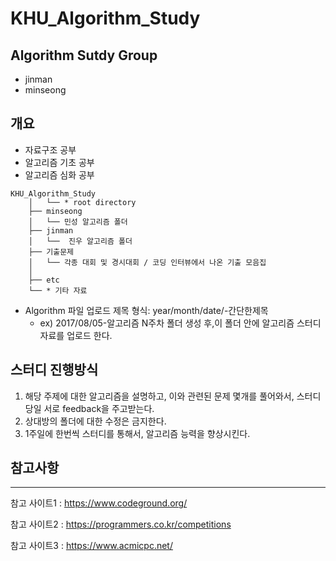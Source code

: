 # KHU_Algorithm_Study
## Algorithm Sutdy Group
- jinman
- minseong

## 개요
- 자료구조 공부
- 알고리즘 기초 공부
- 알고리즘 심화 공부
```
KHU_Algorithm_Study
    │   └── * root directory
    ├── minseong
    │   └── 민성 알고리즘 폴더
    ├── jinman
    │   └──  진우 알고리즘 폴더
    ├── 기출문제
    │   └── 각종 대회 및 경시대회 / 코딩 인터뷰에서 나온 기출 모음집  
    │        
    ├── etc
	└── * 기타 자료

```
* Algorithm 파일 업로드 제목 형식: year/month/date/-간단한제목
	* ex) 2017/08/05-알고리즘 N주차 폴더 생성 후,이 폴더 안에 알고리즘 스터디 자료를 업로드 한다.

## 스터디 진행방식
1. 해당 주제에 대한 알고리즘을 설명하고, 이와 관련된 문제 몇개를 풀어와서, 스터디 당일 서로 feedback을 주고받는다.
2. 상대방의 폴더에 대한 수정은 금지한다.
3. 1주일에 한번씩 스터디를 통해서, 알고리즘 능력을 향상시킨다.

## 참고사항
----
참고 사이트1 : https://www.codeground.org/

참고 사이트2 : https://programmers.co.kr/competitions

참고 사이트3 : https://www.acmicpc.net/

